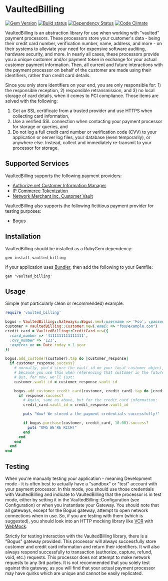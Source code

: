 # VaultedBilling

[![Gem Version][rubygems-image]][rubygems] [![Build status][ci-image]][ci] [![Dependency Status][gemnasium-image]][gemnasium] [![Code Climate][codeclimate-image]][codeclimate]

VaultedBilling is an abstraction library for use when working with "vaulted" payment processors.  These processors store your customer's data - being their credit card number, verification number, name, address, and more - on their systems to alleviate your need for expensive software auditing, hardware security, and more.  In nearly all cases, these processors provide you a unique customer and/or payment token in exchange for your actual customer payment information.  Then, all current and future interactions with the payment processor on behalf of the customer are made using their identifiers, rather than credit card details.

Since you only store identifiers on your end, you are only responsible for: 1) the responsible reception, 2) responsible retransmission, and 3) no local storage of card details, when it comes to PCI compliance.  Those items are solved with the following:

1. Get an SSL certificate from a trusted provider and use HTTPS when collecting card information,
2. Use a verified SSL connection when contacting your payment processor for storage or queries, and
3. Do not log a full credit card number or verification code (CVV) to your application or server log files, your database (even temporarily), or anywhere else.  Instead, collect and immediately re-transmit to your processor for storage.

## Supported Services

VaultedBilling supports the following payment providers:

* [Authorize.net Customer Information Manager][authorize-net-cim]
* [IP Commerce Tokenization][ipcommerce-tokenization]
* [Network Merchant Inc. Customer Vault][nmi-vault]

VaultedBilling also supports the following fictitious payment provider for testing purposes:

* Bogus

## Installation

VaultedBilling should be installed as a RubyGem dependency:

    gem install vaulted_billing

If your application uses [Bundler][bundler], then add the following to your Gemfile:

    gem 'vaulted_billing'

## Usage

Simple (not particularly clean or recommended) example:

```ruby
require 'vaulted_billing'

bogus = VaultedBilling::Gateways::Bogus.new(:username => 'Foo', :password => 'Bar')
customer = VaultedBilling::Customer.new(:email => "foo@example.com")
credit_card = VaultedBilling::CreditCard.new({
  :card_number => '4111111111111111',
  :cvv_number => '123',
  :expires_on => Date.today + 1.year
})

bogus.add_customer(customer).tap do |customer_response|
  if customer_response.success?
    # normally, you'd store the vault_id on your local customer object,
    # because you use this when referencing that customer in the future.
    # But, for now, we'll just:
    customer.vault_id = customer_response.vault_id

    bogus.add_customer_credit_card(customer, credit_card).tap do |credit_response|
      if response.success?
        # Again, same as above, but for the credit card information:
        credit_card.vault_id = credit_response.vault_id

        puts "Wow! We stored a the payment credentials successfully!"

        if bogus.purchase(customer, credit_card, 10.00).success?
          puts "OMG WE'RE RICH!"
        end
      end
    end
  end
end
```

## Testing

When you're manually testing your application - meaning Development mode - it is often best to actually have a "sandbox" or "test" account with your payment processor.  In this mode, you should use those credentials with VaultedBilling and indicate to VaultedBilling that the processor is in test mode, either by setting it in the VaultedBilling::Configuration (see Configuration) or when you instantiate your Gateway.  You should note that all gateways, except for the Bogus gateway, attempt to open network connections when in use.  So, if you are testing with them (which is suggested), you should look into an HTTP mocking library like [VCR][vcr] with [WebMock][webmock].

Strictly for testing interaction with the VaultedBilling library, there is a "Bogus" gateway provided.  This processor will always successfully store customer and credit card information and return their identifiers.  It will also always respond successfully to transaction (authorize, capture, refund, void, etc.) requests.  This processor does not attempt to make network requests to any 3rd parties.  It is not recommended that you solely test against this gateway, as you will find that your actual payment processor may have quirks which are unique and cannot be easily replicated.

[ci]: http://travis-ci.org/envylabs/vaulted_billing
[ci-image]: https://secure.travis-ci.org/envylabs/vaulted_billing.png
[rubygems]: http://badge.fury.io/rb/vaulted_billing
[rubygems-image]: https://badge.fury.io/rb/vaulted_billing.png
[gemnasium]: https://gemnasium.com/envylabs/vaulted_billing
[gemnasium-image]: https://gemnasium.com/envylabs/vaulted_billing.png
[codeclimate]: https://codeclimate.com/github/envylabs/vaulted_billing
[codeclimate-image]: https://codeclimate.com/github/envylabs/vaulted_billing.png
[authorize-net-cim]: http://www.authorize.net/solutions/merchantsolutions/merchantservices/cim/
[ipcommerce-tokenization]: http://developer.ipcommerce.com/developer/integration/value_added_capabilities.aspx
[nmi-vault]: https://www.nmi.com/newsmedia/index.php?ann_id=14
[bundler]: http://gembundler.com/
[vcr]: https://github.com/myronmarston/vcr
[webmock]: https://github.com/bblimke/webmock
